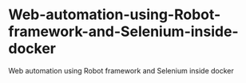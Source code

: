 # Web-automation-using-Robot-framework-and-Selenium-inside-docker
Web automation using Robot framework and Selenium inside docker
